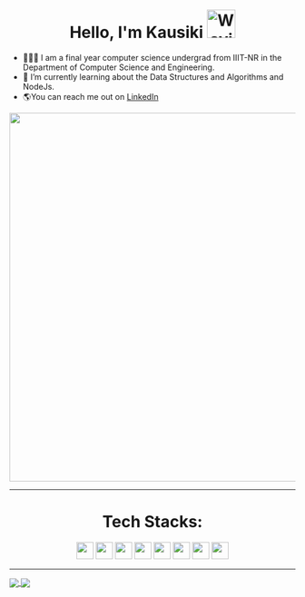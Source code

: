 
<h1 align="center"> Hello, I'm Kausiki
       <img src="https://user-images.githubusercontent.com/90125663/172058345-32fa1455-77be-4077-b4cf-5d5b31fa56fc.gif" alt="Waving hand animated gif"
         height="50"
         width="50" /></h1> 
  
- 👩🏾‍💻 I am a final year computer science undergrad from IIIT-NR in the Department of Computer Science and Engineering.
- 🌱 I’m currently learning about the Data Structures and Algorithms and NodeJs.
- 🌎You can reach me out on <a href= "https://www.linkedin.com/in/kausiki-ray-813b2b1a4/"> LinkedIn</a> 
<p>
 <img align "center" height="650" width="900" src="https://user-images.githubusercontent.com/90125663/172059905-068eb375-7596-4f63-9c04-5ed732a0da6e.gif"/></p>

                                                                                                                                                  
<hr>
<h1 align="center">Tech Stacks: </h1>
<p align="center">
<div align="center">

<img src = 'https://github.com/MarikIshtar007/MarikIshtar007/blob/master/images/java.svg' width='30'/>
<img src = 'https://github.com/MarikIshtar007/MarikIshtar007/blob/master/images/c-original.svg' width='30'/>
<img src = 'https://github.com/MarikIshtar007/MarikIshtar007/blob/master/images/html.svg' width='30'/>
<img src = 'https://github.com/MarikIshtar007/MarikIshtar007/blob/master/images/css.svg' width='30'/>
<img src = 'https://github.com/MarikIshtar007/MarikIshtar007/blob/master/images/js.svg' width='30'/>
<img src = 'https://github.com/MarikIshtar007/MarikIshtar007/blob/master/images/nodejs.svg' width='30'/>
<img src = 'https://github.com/MarikIshtar007/MarikIshtar007/blob/master/images/python2.png' height='30'/>
<img src = 'https://github.com/MarikIshtar007/MarikIshtar007/blob/master/images/c-original.svg' width='30'/>
</div>  
</p>
</hr>

<hr>
<a href="https://github.com/anuraghazra/github-readme-stats">
  <img align="center" src="https://github-readme-stats.vercel.app/api?username=kausiki02&count_private=true&show_icons=true&theme=highcontrast" />
</a>
<a href="https://github.com/anuraghazra/convoychat">
  <img align="center" src="https://github-readme-stats.vercel.app/api/top-langs/?username=kausiki02&hide=jupyter%20notebook&layout=compact" />
</a>
</hr>


